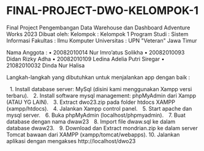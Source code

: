 # FINAL-PROJECT-DWO-KELOMPOK-1

Final Project Pengembangan Data Warehouse dan Dashboard Adventure Works 2023
Dibuat oleh:
Kelompok      : Kelompok 1
Program Studi : Sistem Informasi
Fakultas      : Ilmu Komputer
Universitas   : UPN "Veteran" Jawa Timur

Nama Anggota :
•⁠  ⁠20082010014 Nur Imro’atus Solikha
•⁠  ⁠20082010093 Didan Rizky Adha
•⁠  ⁠20082010109 Ledina Adelia Putri Siregar
•⁠  ⁠21082010032 Dinda Nur Halisa

Langkah-langkah yang dibutuhkan untuk menjalankan app dengan baik :

 1.⁠ ⁠Install database server: MySql (disini kami menggunakan Xampp versi terbaru).
 2.⁠ ⁠Install software mysql management: phpMyAdmin dari Xampp (ATAU YG LAIN).
 3.⁠ ⁠Extract dwo23.zip pada folder htdocs XAMPP (xampp/htdocs).
 4.⁠ ⁠Jalankan Xampp control panel.
 5.⁠ ⁠Start apache dan mysql server.
 6.⁠ ⁠Buka phpMyAdmin (localhost/phpmyadmin).
 7.⁠ ⁠Buat database dengan nama dwaw23
 8.⁠ ⁠Import file dwaw.sql ke dalam database dwaw23.
 9.⁠ ⁠Download dan Extract mondrian.zip ke dalam server Tomcat bawaan dari XAMPP (xampp/tomcat/webapps).
10.⁠ ⁠Jalankan aplikasi dengan mengakses http://localhost/dwo23